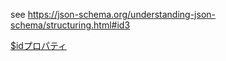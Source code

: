 see https://json-schema.org/understanding-json-schema/structuring.html#id3

[$idプロパティ](../../02_basic/6_declaring-id/doc.md)